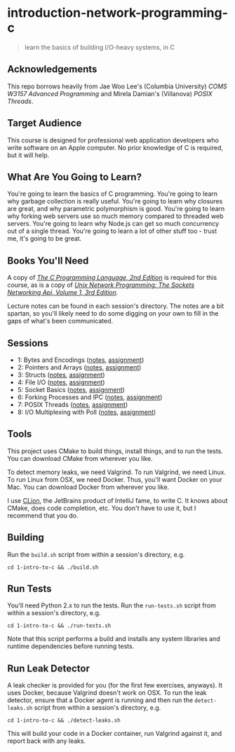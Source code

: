 # introduction-network-programming-c

> learn the basics of building I/O-heavy systems, in C

## Acknowledgements

This repo borrows heavily from Jae Woo Lee's (Columbia University)
_COMS W3157 Advanced Programming_ and Mirela Damian's (Villanova)
_POSIX Threads_.

## Target Audience

This course is designed for professional web application developers
who write software on an Apple computer. No prior knowledge of C is 
required, but it will help.

## What Are You Going to Learn?

You're going to learn the basics of C programming. You're going to
learn why garbage collection is really useful. You're going to learn
why closures are great, and why parametric polymorphism is good.
You're going to learn why forking web servers use so much memory
compared to threaded web servers. You're going to learn why Node.js
can get so much concurrency out of a single thread. You're going to
learn a lot of other stuff too - trust me, it's going to be great.

## Books You'll Need

A copy of [_The C Programming Language, 2nd Edition_][1] is required
for this course, as is a copy of [_Unix Network Programming: The
Sockets Networking Api, Volume 1, 3rd Edition_][2].

Lecture notes can be found in each session's directory. The notes
are a bit spartan, so you'll likely need to do some digging on your
own to fill in the gaps of what's been communicated.

## Sessions

- 1: Bytes and Encodings ([notes](1-intro-to-c/_notes1.md), [assignment](1-intro-to-c/_assignment1.md))
- 2: Pointers and Arrays ([notes](2-arrays-and-pointers/_notes2.md), [assignment](2-arrays-and-pointers/_assignment2.md))
- 3: Structs ([notes](3-structs/_notes3.md), [assignment](3-structs/_assignment3.md))
- 4: File I/O ([notes](4-input-and-output/_notes4.md), [assignment](4-input-and-output/_notes4.md))
- 5: Socket Basics ([notes](5-socket-programming/_notes5.md), [assignment](5-socket-programming/_assignment5.md))
- 6: Forking Processes and IPC ([notes](6-forking-ipc-signals/_notes6.md), [assignment](6-forking-ipc-signals/_assignment6.md))
- 7: POSIX Threads ([notes](7-threads/_notes7.md), [assignment](7-threads/_assignment7.md))
- 8: I/O Multiplexing with Poll ([notes](8-io-multiplexing/_notes8.md), [assignment](8-io-multiplexing/_assignment8.md))

## Tools

This project uses CMake to build things, install things, and to run
the tests. You can download CMake from wherever you like.

To detect memory leaks, we need Valgrind. To run Valgrind, we need
Linux. To run Linux from OSX, we need Docker. Thus, you'll want
Docker on your Mac. You can download Docker from wherever you like.

I use [CLion](https://www.jetbrains.com/clion/), the JetBrains
product of IntelliJ fame, to write C. It knows about CMake, does
code completion, etc. You don't have to use it, but I recommend that 
you do.

## Building

Run the `build.sh` script from within a session's directory, e.g.

```shell
cd 1-intro-to-c && ./build.sh
```

## Run Tests

You'll need Python 2.x to run the tests. Run the `run-tests.sh`
script from within a session's directory, e.g.

```shell
cd 1-intro-to-c && ./run-tests.sh
```

Note that this script performs a build and installs any system
libraries and runtime dependencies before running tests.

## Run Leak Detector

A leak checker is provided for you (for the first few exercises,
anyways). It uses Docker, because Valgrind doesn't work on OSX.
To run the leak detector, ensure that a Docker agent is running and
then run the `detect-leaks.sh` script from within a session's
directory, e.g.

```shell
cd 1-intro-to-c && ./detect-leaks.sh
```

This will build your code in a Docker container, run Valgrind
against it, and report back with any leaks.

[1]: https://www.amazon.com/Programming-Language-2nd-Brian-Kernighan/dp/0131103628
[2]: https://www.amazon.com/Unix-Network-Programming-Sockets-Networking/dp/0131411551
